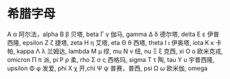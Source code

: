 # 希腊字母

Α α 阿尔法，alpha
Β β 贝塔, beta
Γ γ 伽马, gamma
Δ δ 德尔塔, delta
Ε ε 伊普西隆, epsilon
Ζ ζ 捷塔, zeta
Η η 艾塔, eta
Θ θ 西塔, theta
Ι ι 伊奥塔, iota
Κ κ 卡帕, kappa
Λ λ 兰姆达, lambda
Μ μ 缪, mu
Ν ν 纽, nu
Ξ ξ 克西, xi
Ο ο 欧米克戎, omicron
Π π 派, pi
Ρ ρ 柔, rho
Σ σ ς 西格玛, sigma
Τ τ 陶, tau
Y υ 宇普西隆, upsilon
Φ φ 发爱, phi
Χ χ 开,chi
Ψ ψ 普赛，普西, psi
Ω ω 欧米伽, omega
